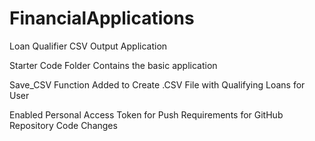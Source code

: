 # FinancialApplications
Loan Qualifier CSV Output Application

Starter Code Folder Contains the basic application

Save_CSV Function Added to Create .CSV File with Qualifying Loans for User 

Enabled Personal Access Token for Push Requirements for GitHub Repository Code Changes